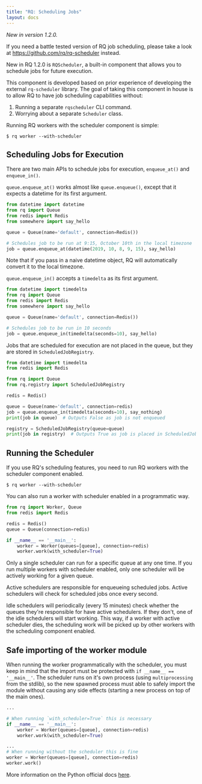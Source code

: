 ```yaml
---
title: "RQ: Scheduling Jobs"
layout: docs
---
```


_New in version 1.2.0._

If you need a battle tested version of RQ job scheduling, please take a look at
https://github.com/rq/rq-scheduler instead.

New in RQ 1.2.0 is `RQScheduler`, a built-in component that allows you to schedule jobs
for future execution.

This component is developed based on prior experience of developing the external
`rq-scheduler` library. The goal of taking this component in house is to allow
RQ to have job scheduling capabilities without:
1. Running a separate `rqscheduler` CLI command.
2. Worrying about a separate `Scheduler` class.

Running RQ workers with the scheduler component is simple:

```console
$ rq worker --with-scheduler
```

## Scheduling Jobs for Execution

There are two main APIs to schedule jobs for execution, `enqueue_at()` and `enqueue_in()`.

`queue.enqueue_at()` works almost like `queue.enqueue()`, except that it expects a datetime
for its first argument.

```python
from datetime import datetime
from rq import Queue
from redis import Redis
from somewhere import say_hello

queue = Queue(name='default', connection=Redis())

# Schedules job to be run at 9:15, October 10th in the local timezone
job = queue.enqueue_at(datetime(2019, 10, 8, 9, 15), say_hello)
```

Note that if you pass in a naive datetime object, RQ will automatically convert it
to the local timezone.

`queue.enqueue_in()` accepts a `timedelta` as its first argument.

```python
from datetime import timedelta
from rq import Queue
from redis import Redis
from somewhere import say_hello

queue = Queue(name='default', connection=Redis())

# Schedules job to be run in 10 seconds
job = queue.enqueue_in(timedelta(seconds=10), say_hello)
```

Jobs that are scheduled for execution are not placed in the queue, but they are
stored in `ScheduledJobRegistry`.

```python
from datetime import timedelta
from redis import Redis

from rq import Queue
from rq.registry import ScheduledJobRegistry

redis = Redis()

queue = Queue(name='default', connection=redis)
job = queue.enqueue_in(timedelta(seconds=10), say_nothing)
print(job in queue)  # Outputs False as job is not enqueued

registry = ScheduledJobRegistry(queue=queue)
print(job in registry)  # Outputs True as job is placed in ScheduledJobRegistry
```

## Running the Scheduler

If you use RQ's scheduling features, you need to run RQ workers with the
scheduler component enabled.

```console
$ rq worker --with-scheduler
```

You can also run a worker with scheduler enabled in a programmatic way.

```python
from rq import Worker, Queue
from redis import Redis

redis = Redis()
queue = Queue(connection=redis)

if __name__ == '__main__':
    worker = Worker(queues=[queue], connection=redis)
    worker.work(with_scheduler=True)
```

Only a single scheduler can run for a specific queue at any one time. If you run multiple
workers with scheduler enabled, only one scheduler will be actively working for a given queue.

Active schedulers are responsible for enqueueing scheduled jobs. Active schedulers will check for
scheduled jobs once every second.

Idle schedulers will periodically (every 15 minutes) check whether the queues they're
responsible for have active schedulers. If they don't, one of the idle schedulers will start
working. This way, if a worker with active scheduler dies, the scheduling work will be picked
up by other workers with the scheduling component enabled.


## Safe importing of the worker module

When running the worker programmatically with the scheduler, you must keep in mind that the
import must be protected with `if __name__ == '__main__'`. The scheduler runs on it's own process
(using `multiprocessing` from the stdlib), so the new spawned process must able to safely import the module without
causing any side effects (starting a new process on top of the main ones).

```python
...

# When running `with_scheduler=True` this is necessary
if __name__ == '__main__':
    worker = Worker(queues=[queue], connection=redis)
    worker.work(with_scheduler=True)

...
# When running without the scheduler this is fine
worker = Worker(queues=[queue], connection=redis)
worker.work()
```

More information on the Python official docs [here](https://docs.python.org/3.7/library/multiprocessing.html#the-spawn-and-forkserver-start-methods).

